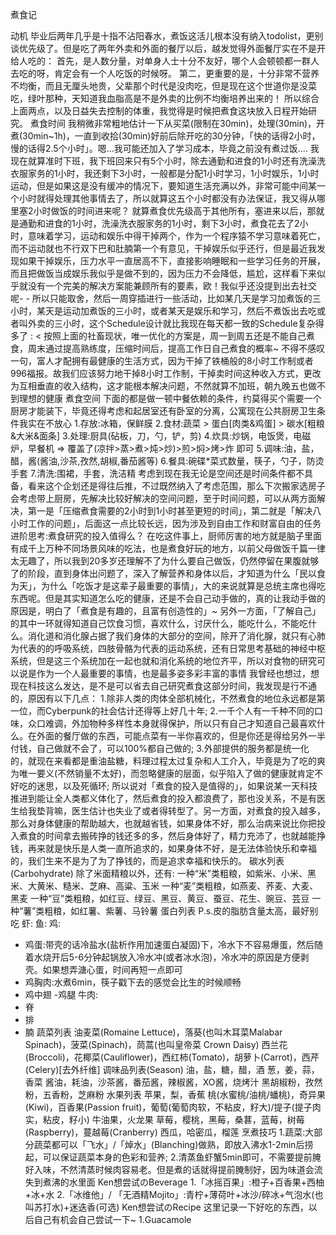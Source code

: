 煮食记

动机
毕业后两年几乎是十指不沾阳春水，煮饭这活儿根本没有纳入todolist，更别谈优先级了。但是吃了两年外卖和外面的餐厅以后，越发觉得外面餐厅实在不是开给人吃的：
    首先，是人数分量，对单身人士十分不友好，哪个人会顿顿都一群人去吃的呀，肯定会有一个人吃饭的时候呀。
    第二，更重要的是，十分非常不营养不均衡，而且无厘头地贵，父辈那个时代是没肉吃，但是现在这个世道你是没菜吃，绿叶那种，天知道我血脂高是不是外卖的比例不均衡培养出来的！
所以综合上面两点，以及日益失去控制的体重，我觉得是时候把煮食这块放入日程开始研究。
煮食时间
我稍微非常粗地估计一下从买菜(限制在30min)，处理(30min)，开煮(30min~1h)，一直到收拾(30min)好前后除开吃的30分钟，「快的话得2小时，慢的话得2.5个小时」。嗯...我可能还加入了学习成本，毕竟之前没有煮过饭....
我现在就算准时下班，我下班回来只有5个小时，除去通勤和进食的1小时还有洗澡洗衣服家务的1小时，我还剩下3小时，一般都是分配1小时学习，1小时娱乐，1小时运动，但是如果这是没有缓冲的情况下，要知道生活充满以外，非常可能中间某一个小时就得处理其他事情去了，所以就算这五个小时都没有办法保证，我又得从哪里塞2小时做饭的时间进来呢？
就算煮食优先级高于其他所有，塞进来以后，那就是通勤和进食的1小时，洗澡洗衣服家务的1小时，剩下3小时，煮食花去了2小时，意味着学习，运动和娱乐中得干掉两个，作为一个程序猿不学习意味着死亡，而不运动就也不行双下巴和肚腩第一个有意见，干掉娱乐似乎还行，但是最近我发现如果干掉娱乐，压力水平一直居高不下，直接影响睡眠和一些学习任务的开展，而且把做饭当成娱乐我似乎是做不到的，因为压力不会降低，尴尬，这样看下来似乎就没有一个完美的解决方案能兼顾所有的要素，欧！我似乎还没提到出去社交呢- -
所以只能取舍，然后一周穿插进行一些活动，比如某几天是学习加煮饭的三小时，某天是运动加煮饭的三小时，或者某天是娱乐和学习，然后不煮饭出去吃或者叫外卖的三小时，这个Schedule设计就比我现在每天都一致的Schedule复杂得多了 : <
按照上面的社畜现状，唯一优化的方案是，周一到周五还是不能自己煮食，周末通过提高熟练度，压缩时间后，提高工作日自己煮食的概率~
不得不感叹一句，富人才配拥有最健康的生活方式，因为干掉了铁桶般的8小时工作制或者996福报。故我们应该努力地干掉8小时工作制，干掉卖时间这种收入方式，更改为互相垂直的收入结构，这才能根本解决问题，不然就算不加班，朝九晚五也做不到理想的健康
煮食空间
下面的都是做一顿中餐依赖的条件，约莫得买个需要一个厨房才能装下，毕竟还得考虑和起居室还有卧室的分离，公寓现在公共厨房卫生条件我实在不放心
1.存放:冰箱，保鲜膜
2.食材:蔬菜 > 蛋白[肉类&鸡蛋] > 碳水[粗粮&大米&面条]
3.处理:厨具(砧板，刀，勺，铲，剪)
4.炊具:炒锅，电饭煲，电磁炉，早餐机 => 覆盖了(凉拌>蒸>煮>炖>炒)>煎>焖>烤>炸 即可
5.调味:油，盐，醋，酱(酱油,沙茶,孜然,胡椒,番茄酱等)
6.餐具:碗碟*菜式数量，筷子，勺子，防烫手套
7.清洗:围裙，手套，洗洁精
考虑到现在我无论是空间还是时间条件都不具备，看来这个企划还是得往后推，不过既然纳入了考虑范围，那么下次搬家选房子会考虑带上厨房，先解决比较好解决的空间问题，至于时间问题，可以从两方面解决，第一是「压缩煮食需要的2小时到1小时甚至更短的时间」，第二就是「解决八小时工作的问题」，后面这一点比较长远，因为涉及到自由工作和财富自由的任务
进阶思考:煮食研究的投入值得么？
在吃这件事上，厨师厉害的地方就是脑子里面有成千上万种不同场景风味的吃法，也是煮食好玩的地方，以前父母做饭千篇一律太无趣了，所以我到20多岁还理解不了为什么要自己做饭，仍然停留在果腹就够了的阶段，直到身体出问题了，深入了解营养和身体以后，才知道为什么「民以食为天」，为什么「吃饭才是这辈子最重要的事情」，大的来说就算是总统主席也得吃东西呢。但是其实知道怎么吃的健康，还是不会自己动手做的，真的让我动手做的原因是，明白了「煮食是有趣的，且富有创造性的」~
另外一方面，「了解自己」的其中一环就得知道自己饮食习惯，喜欢什么，讨厌什么，能吃什么，不能吃什么。消化道和消化腺占据了我们身体的大部分的空间，除开了消化腺，就只有心肺为代表的的呼吸系统，四肢骨骼为代表的运动系统，还有日常思考基础的神经中枢系统，但是这三个系统加在一起也就和消化系统的地位齐平，所以对食物的研究可以说是作为一个人最重要的事情，也是最多姿多彩丰富的事情
我曾经也想过，想现在科技这么发达，是不是可以省去自己研究煮食这部分时间，我发现是行不通的，原因有以下几点：
1.除非人类的肉体全部机械化，不然煮食的地位永远都是第一位，而Cyberpunk的社会估计还得等上好几十年;
2.一千个人有一千种不同的口味，众口难调，外加物种多样性本身就得保护，所以只有自己才知道自己最喜欢什么。在外面的餐厅做的东西，可能点菜有一半你喜欢的，但是你还是得给另外一半付钱，自己做就不会了，可以100%都自己做的;
3.外部提供的服务都是统一化的，就现在来看都是重油盐糖，料理过程太过复杂和人工介入，毕竟是为了吃的爽为唯一要义(不然销量不太好)，而忽略健康的层面，似乎陷入了做的健康就肯定不好吃的迷思，以及死循环;
所以说对「煮食的投入是值得的」，如果说某一天科技推进到能让全人类都义体化了，然后煮食的投入都浪费了，那也没关系，不是有医生给我垫背嘛，医生估计也失业了或者得转型了。另一方面，对煮食的投入越多，那么对身体健康的帮助越大，也就越省钱，如果身体不好，那么治病来说比你把投入煮食的时间拿去搬砖挣的钱还多的多，然后身体好了，精力充沛了，也就越能挣钱，再来就是快乐是人类一直所追求的，如果身体不好，是无法体验快乐和幸福的，我们生来不是为了为了挣钱的，而是追求幸福和快乐的。
碳水列表(Carbohydrate)
除了米面精粮以外，还有:
一种“米”类粗粮，如紫米、小米、黑米、大黄米、糙米、芝麻、高粱、玉米
一种“麦”类粗粮，如燕麦、荞麦、大麦、黑麦
一种“豆”类粗粮，如红豆、绿豆、黑豆、黄豆、蚕豆、花生、豌豆、芸豆
一种“薯”类粗粮，如红薯、紫薯、马铃薯
蛋白列表
P.s.皮的脂肪含量太高，最好别吃
虾:
鱼:
鸡:
- 鸡蛋:带壳的话冷盐水(盐析作用加速蛋白凝固)下，冷水下不容易爆蛋，然后随着水烧开后5-6分钟起锅放入冷水冲(或者冰水泡)，冷水冲的原因是方便剥壳。如果想弄溏心蛋，时间再短一点即可
- 鸡胸肉:水煮6min，筷子戳下去的感觉会比生的时候顺畅
- 鸡中翅
-鸡腿
牛肉:
- 脊
- 排
- 腩
蔬菜列表
油麦菜(Romaine Lettuce)，落葵(也叫木耳菜Malabar Spinach)，菠菜(Spinach)，茼蒿(也叫皇帝菜 Crown Daisy)
西兰花(Broccoli)，花椰菜(Cauliflower)，西红柿(Tomato)，胡萝卜(Carrot)，西芹(Celery)[去外纤维]
调味品列表(Season)
油，盐，糖，醋，酒
葱，姜，蒜，香菜
酱油，耗油，沙茶酱，番茄酱，辣椒酱，XO酱，烧烤汁
黑胡椒粉，孜然粉，五香粉，芝麻粉
水果列表
苹果，梨，香蕉
桃(水蜜桃/油桃/蟠桃)，奇异果(Kiwi)，百香果(Passion fruit)，葡萄(葡萄肉软，不粘皮，籽大)/提子(提子肉实，粘皮，籽小)
牛油果，火龙果
草莓，樱桃，黑莓，桑葚，蓝莓，树莓(Raspberry)，蔓越莓(Cranberry)
西瓜，哈密瓜，榴莲
烹煮技巧
1.蔬菜:大部分蔬菜都可以「飞水」/「焯水」(Blanching)做熟，即放入沸水1-2min后捞起，可以保证蔬菜本身的色彩和营养;
2.清蒸鱼虾蟹5min即可，不需要提前腌好入味，不然清蒸时候肉容易老。但是煮的话就得提前腌制好，因为味道会流失到煮沸的水里面
Ken想尝试のBeverage
1.「冰摇百果」:橙子+百香果+西柚+冰+水
2.「冰维他」/ 「无酒精Mojito」:青柠+薄荷叶+冰沙/碎冰+气泡水(也叫苏打水)+迷迭香(可选)
Ken想尝试のRecipe
这里记录一下好吃的东西，以后自己有机会自己尝试一下~
1.Guacamole

